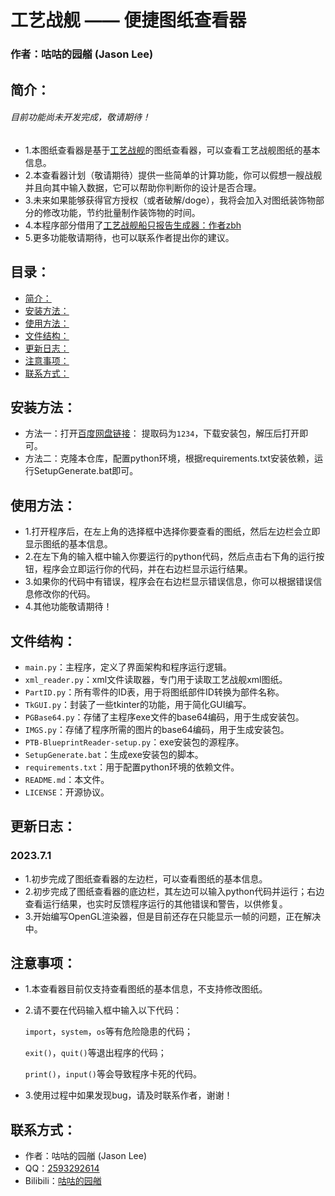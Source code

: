 # 工艺战舰 —— 便捷图纸查看器

### 作者：咕咕的园艏  (Jason Lee)

## 简介：
###### 目前功能尚未开发完成，敬请期待！
- 1.本图纸查看器是基于[工艺战舰](https://gongyizhanjian.qionghaigame.com/)的图纸查看器，可以查看工艺战舰图纸的基本信息。
- 2.本查看器计划（敬请期待）提供一些简单的计算功能，你可以假想一艘战舰并且向其中输入数据，它可以帮助你判断你的设计是否合理。
- 3.未来如果能够获得官方授权（或者破解/doge），我将会加入对图纸装饰物部分的修改功能，节约批量制作装饰物的时间。
- 4.本程序部分借用了[工艺战舰船只报告生成器：作者zbh](https://github.com/ZhangBohan233/PtbStats)
- 5.更多功能敬请期待，也可以联系作者提出你的建议。


## 目录：
- [简介：](#简介)
- [安装方法：](#安装方法)
- [使用方法：](#使用方法)
- [文件结构：](#文件结构)
- [更新日志：](#更新日志)
- [注意事项：](#注意事项)
- [联系方式：](#联系方式)

## 安装方法：
- 方法一：打开[百度网盘链接](https://pan.baidu.com/s/1iVSTNWgz6gztyHC473gVeA?pwd=1234)： 提取码为`1234`，下载安装包，解压后打开即可。
- 方法二：克隆本仓库，配置python环境，根据requirements.txt安装依赖，运行SetupGenerate.bat即可。

## 使用方法：
- 1.打开程序后，在左上角的选择框中选择你要查看的图纸，然后左边栏会立即显示图纸的基本信息。
- 2.在左下角的输入框中输入你要运行的python代码，然后点击右下角的运行按钮，程序会立即运行你的代码，并在右边栏显示运行结果。
- 3.如果你的代码中有错误，程序会在右边栏显示错误信息，你可以根据错误信息修改你的代码。
- 4.其他功能敬请期待！

## 文件结构：
- `main.py`：主程序，定义了界面架构和程序运行逻辑。
- `xml_reader.py`：xml文件读取器，专门用于读取工艺战舰xml图纸。
- `PartID.py`：所有零件的ID表，用于将图纸部件ID转换为部件名称。
- `TkGUI.py`：封装了一些tkinter的功能，用于简化GUI编写。
- `PGBase64.py`：存储了主程序exe文件的base64编码，用于生成安装包。
- `IMGS.py`：存储了程序所需的图片的base64编码，用于生成安装包。
- `PTB-BlueprintReader-setup.py`：exe安装包的源程序。
- `SetupGenerate.bat`：生成exe安装包的脚本。
- `requirements.txt`：用于配置python环境的依赖文件。
- `README.md`：本文件。
- `LICENSE`：开源协议。

## 更新日志：
### 2023.7.1
- 1.初步完成了图纸查看器的左边栏，可以查看图纸的基本信息。
- 2.初步完成了图纸查看器的底边栏，其左边可以输入python代码并运行；右边查看运行结果，也实时反馈程序运行的其他错误和警告，以供修复。
- 3.开始编写OpenGL渲染器，但是目前还存在只能显示一帧的问题，正在解决中。

## 注意事项：
- 1.本查看器目前仅支持查看图纸的基本信息，不支持修改图纸。
- 2.请不要在代码输入框中输入以下代码：

    `import`，`system`，`os`等有危险隐患的代码；

    `exit()`，`quit()`等退出程序的代码；

    `print()`，`input()`等会导致程序卡死的代码。

- 3.使用过程中如果发现bug，请及时联系作者，谢谢！

## 联系方式：
- 作者：咕咕的园艏 (Jason Lee)
- QQ：[2593292614](http://wpa.qq.com/msgrd?v=3&uin=2593292614&site=qq&menu=yes)
- Bilibili：[咕咕的园艏](https://space.bilibili.com/507183077?spm_id_from=333.999.0.0)